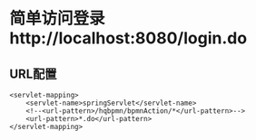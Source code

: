 # 简单访问登录  http://localhost:8080/login.do
##  URL配置
    <servlet-mapping>
        <servlet-name>springServlet</servlet-name>
        <!--<url-pattern>/hqbpmn/bpmnAction/*</url-pattern>-->
        <url-pattern>*.do</url-pattern>
    </servlet-mapping>